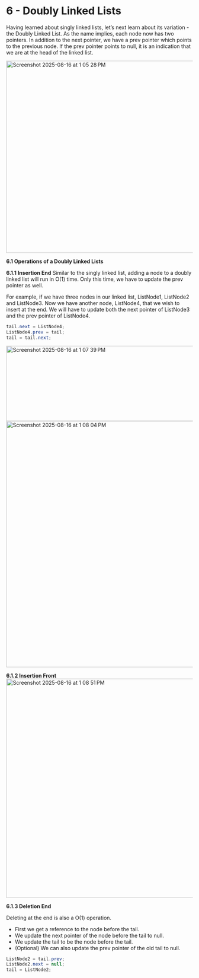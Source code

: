 # 6 - Doubly Linked Lists

Having learned about singly linked lists, let’s next learn about its variation - the Doubly Linked List. As the name implies, each node now has two pointers. In addition to the next pointer, we have a prev pointer which points to the previous node. If the prev pointer points to null, it is an indication that we are at the head of the linked list.

<img width="971" height="519" alt="Screenshot 2025-08-16 at 1 05 28 PM" src="https://github.com/user-attachments/assets/7825c8bf-accc-40af-ae35-bcbb419fbdad" />

**6.1 Operations of a Doubly Linked Lists**

**6.1.1 Insertion End**
Similar to the singly linked list, adding a node to a doubly linked list will run in O(1) time. Only this time, we have to update the prev pointer as well.

For example, if we have three nodes in our linked list, ListNode1, ListNode2 and ListNode3. Now we have another node, ListNode4, that we wish to insert at the end. We will have to update both the next pointer of ListNode3 and the prev pointer of ListNode4.

```java
tail.next = ListNode4;
ListNode4.prev = tail;
tail = tail.next;
```

<img width="986" height="203" alt="Screenshot 2025-08-16 at 1 07 39 PM" src="https://github.com/user-attachments/assets/a79da102-7b62-48a4-a7a0-e425455358d1" />

<img width="988" height="665" alt="Screenshot 2025-08-16 at 1 08 04 PM" src="https://github.com/user-attachments/assets/22b7a4b1-c156-4edc-8b6b-3148e0335d78" />

**6.1.2 Insertion Front**
<img width="1070" height="592" alt="Screenshot 2025-08-16 at 1 08 51 PM" src="https://github.com/user-attachments/assets/7c577194-8e2d-4716-b4c0-2b48b20ec0a2" />

**6.1.3 Deletion End**

Deleting at the end is also a O(1) operation.

- First we get a reference to the node before the tail.
- We update the next pointer of the node before the tail to null.
- We update the tail to be the node before the tail.
- (Optional) We can also update the prev pointer of the old tail to null.

```java
ListNode2 = tail.prev;
ListNode2.next = null;
tail = ListNode2;
```

